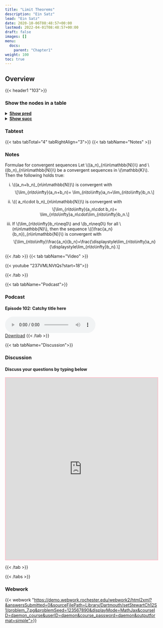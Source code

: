 ```yaml
---
title: "Limit Theorems"
description: "Ein Satz"
lead: "Ein Satz"
date: 2020-10-06T08:48:57+00:00
lastmod: 2022-04-01T08:48:57+00:00
draft: false
images: []
menu:
  docs:
    parent: "Chapter1"
weight: 100
toc: true
---
```


## Overview

{{< header1 "103">}}

### Show the nodes in a table

<details>
<summary><b><u>Show pred</u></b></summary>
<div class="table-responsive-sm">
<table class="table">
<thead>
  <tr>
    <th scope="col">Concept</th>
    <th scope="col">Content</th>
  </tr>
</thead>
<tbody>

<tr>
<th scope="row"><a href="../101/101-node.html">Convergence</a></th>
<td>Ein Satz</td>
</tr>
        
<tr class="bg-danger">
<th scope="row"><a href="../103/103-node.html">Limit Theorems</a></th>
<td>Ein Satz</td>
</tr>
        
</tbody>
</table>
</div>
</details>

<details>
<summary><b><u>Show succ</u></b></summary>
<div class="table-responsive-sm">
<table class="table">
<thead>
  <tr>
    <th scope="col">Concept</th>
    <th scope="col">Content</th>
  </tr>
</thead>
<tbody>

<tr class="bg-danger">
<th scope="row"><a href="../103/103-node.html">Limit Theorems</a></th>
<td>Ein Satz</td>
</tr>
        
</tbody>
</table>
</div>
</details>


### Tabtest

{{< tabs tabTotal="4" tabRightAlign="3">}}
{{< tab tabName="Notes" >}}

### Notes 
<div class="Theorem">
<p><span>Formulae for convergent sequences</span> <span
id="thm:limformnormed" label="thm:limformnormed"></span> Let <span
class="math inline">\((a_n)_{n\in\mathbb{N}}\)</span> and <span
class="math inline">\((b_n)_{n\in\mathbb{N}}\)</span> be a convergent
sequences in <span class="math inline">\(\mathbb{K}\)</span>. Then the
following holds true:</p>
<ol type="i">
<li><p><span class="math inline">\((a_n+b_n)_{n\in\mathbb{N}}\)</span>
is convergent with <span
class="math display">\[\lim_{n\to\infty}(a_n+b_n)=
\lim_{n\to\infty}a_n+\lim_{n\to\infty}b_n.\]</span></p></li>
<li><p><span class="math inline">\(( a_n\cdot
b_n)_{n\in\mathbb{N}}\)</span> is convergent with <span
class="math display">\[\lim_{n\to\infty}(a_n\cdot b_n)=
\lim_{n\to\infty}a_n\cdot\lim_{n\to\infty}b_n.\]</span></p></li>
<li><p>If <span class="math inline">\(\lim_{n\to\infty}b_n\neq0\)</span>
and <span class="math inline">\(b_n\neq0\)</span> for all <span
class="math inline">\(n\in\mathbb{N}\)</span>, then the sequence <span
class="math inline">\((\frac{a_n}{b_n})_{n\in\mathbb{N}}\)</span> is
convergent with <span
class="math display">\[\lim_{n\to\infty}\frac{a_n}{b_n}=\frac{\displaystyle\lim_{n\to\infty}a_n}{\displaystyle\lim_{n\to\infty}b_n}.\]</span></p></li>
</ol>
</div>


{{< /tab >}}
{{< tab tabName="Video" >}}

{{< youtube "237VMLNVtQs?start=18">}}

{{< /tab >}}


{{< tab tabName="Podcast">}}
<h3>Podcast</h3>
<h4>Episode 102: Catchy title here</h4>
<audio controls>
  <source src="PODCAST_real" type="audio/wav" />
  Your browser does not support the audio element.
</audio>
<br />
<a href="" class="btn btn-primary btn-lg" download="PODCAST_real"
  >Download</a
>
{{< /tab >}}

{{< tab tabName="Discussion">}}

  <h3>Discussion</h3>
  <h4>Discuss your questions by typing below</h4>

  <iframe
    style="border: 2px solid pink"
    class="embed-responsive-item"
    name="embed_readwrite"
    src="https://pads.rz.tuhh.de/p/"
    width="100%"
    height="600"
  ></iframe>

{{< /tab >}}

{{< /tabs >}}


### Webwork

{{< webwork "https://demo.webwork.rochester.edu/webwork2/html2xml?&answersSubmitted=0&sourceFilePath=Library/Dartmouth/setStewartCh12S1/problem_7.pg&problemSeed=123567890&displayMode=MathJax&courseID=daemon_course&userID=daemon&course_password=daemon&outputformat=simple">}}
